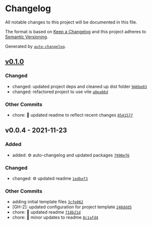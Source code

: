 # Changelog

All notable changes to this project will be documented in this file.

The format is based on [Keep a Changelog](https://keepachangelog.com/en/1.0.0/)
and this project adheres to [Semantic Versioning](https://semver.org/spec/v2.0.0.html).

Generated by [`auto-changelog`](https://github.com/CookPete/auto-changelog).

## [v0.1.0](https://github.com/devshareacademy/typescript-snowpack-template/compare/v0.0.4...v0.1.0)

### Changed

- changed: updated project deps and cleaned up dist folder [`946be83`](https://github.com/devshareacademy/typescript-snowpack-template/commit/946be8336b78f074327f4e2aa1dbfa58746c3ce5)
- changed: refactored project to use vite [`a0ea66d`](https://github.com/devshareacademy/typescript-snowpack-template/commit/a0ea66de5acd892c6283fbaeac934f2df831ae50)

### Other Commits

- chore: :memo: updated readme to reflect recent changes [`8541577`](https://github.com/devshareacademy/typescript-snowpack-template/commit/8541577140925c3d4700a3c071e47143f780384e)

## v0.0.4 - 2021-11-23

### Added

- added: :gear: auto-changelog and updated packages [`7990ef6`](https://github.com/devshareacademy/typescript-snowpack-template/commit/7990ef6c75d39a1b986d2aafa7ce0ca97646cb0c)

### Changed

- changed: :gear: updated readme [`1edbef3`](https://github.com/devshareacademy/typescript-snowpack-template/commit/1edbef3be97079114d454f28d679c0a246f579af)

### Other Commits

- adding initial template files [`3cfe062`](https://github.com/devshareacademy/typescript-snowpack-template/commit/3cfe0621664a52be816cdff864f996b39089d147)
- [GH-2]: updated configuration for project template [`248ddd5`](https://github.com/devshareacademy/typescript-snowpack-template/commit/248ddd53fd32ad383d55b8b3ff97ba49f61a40dc)
- chore: :memo: updated readme [`718b21d`](https://github.com/devshareacademy/typescript-snowpack-template/commit/718b21d758508baefe3305a33f72689793c549d8)
- chore: :memo: minor updates to readme [`8c1afd4`](https://github.com/devshareacademy/typescript-snowpack-template/commit/8c1afd4249c5a0586e01a183da4025baa0932c0d)
